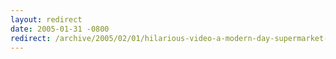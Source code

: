 ```yaml
---
layout: redirect
date: 2005-01-31 -0800
redirect: /archive/2005/02/01/hilarious-video-a-modern-day-supermarket-rocky.aspx/
---
```

